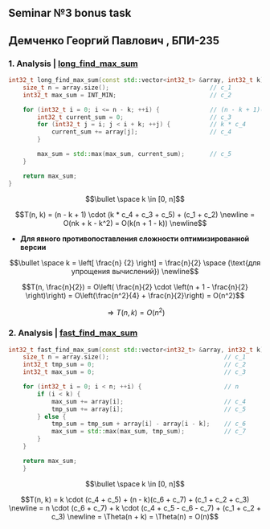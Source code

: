 ## Seminar №3 bonus task

## Демченко Георгий Павлович , БПИ-235

### 1. Analysis | [long_find_max_sum](https://github.com/AvtorPaka/Alg-DS/tree/master/src/BonusTasks/MaxSum/MaxSumImplementation.cpp)

```cpp
int32_t long_find_max_sum(const std::vector<int32_t> &array, int32_t k) {
    size_t n = array.size();                            // c_1
    int32_t max_sum = INT_MIN;                          // c_2

    for (int32_t i = 0; i <= n - k; ++i) {              // (n - k + 1)(k * c_4 + c_3 + c_5)
        int32_t current_sum = 0;                        // c_3
        for (int32_t j = i; j < i + k; ++j) {           // k * c_4
            current_sum += array[j];                    // c_4
        }

        max_sum = std::max(max_sum, current_sum);       // c_5
    }

    return max_sum;
}
```

```math
\bullet \space k \in [0, n]
```

```math
T(n, k) = (n - k + 1) \cdot (k * c_4 + c_3 + c_5) + (c_1 + c_2) \newline = O(nk + k - k^2) = O(k(n + 1 - k))
\newline
```

* **Для явного противопоставления сложности оптимизированной версии**

```math
\bullet \space k = \left[ \frac{n} {2} \right] = \frac{n}{2} \space (\text{для упрощения вычислений}) \newline
```

```math
T(n, \frac{n}{2}) = O\left( \frac{n}{2} \cdot \left(n + 1 - \frac{n}{2} \right)\right) = O\left(\frac{n^2}{4} + \frac{n}{2}\right) = O(n^2)
```

```math
\Rightarrow T(n, k) = O(n^2)
```


### 2. Analysis | [fast_find_max_sum](https://github.com/AvtorPaka/Alg-DS/tree/master/src/BonusTasks/MaxSum/MaxSumImplementation.cpp)

```cpp
int32_t fast_find_max_sum(const std::vector<int32_t> &array, int32_t k) {
    size_t n = array.size();                                // c_1
    int32_t tmp_sum = 0;                                    // c_2
    int32_t max_sum = 0;                                    // c_3

    for (int32_t i = 0; i < n; ++i) {                       // n        
        if (i < k) {                                        
            max_sum += array[i];                            // c_4
            tmp_sum += array[i];                            // c_5
        } else {                                            
            tmp_sum = tmp_sum + array[i] - array[i - k];    // c_6
            max_sum = std::max(max_sum, tmp_sum);           // c_7
        }
    }

    return max_sum;
    }
```

```math
\bullet \space k \in [0, n]
```

```math
T(n, k) =  k \cdot (c_4 + c_5) + (n - k)(c_6 + c_7) + (c_1 + c_2 + c_3) \newline = n \cdot (c_6 + c_7) + k \cdot (c_4 + c_5 - c_6 - c_7) + (c_1 + c_2 + c_3) \newline = \Theta(n + k) = \Theta(n) = O(n)
```